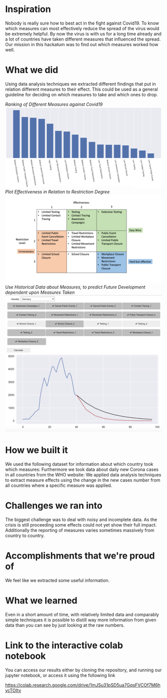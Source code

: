 # Inspiration
Nobody is really sure how to best act in the fight against Covid19. To know which measures can most effectively reduce the spread of the virus would be extremely helpful. By now the virus is with us for a long time already and a lot of countries have taken different measures that influenced the spread. Our mission in this hackatum was to find out which measures worked how well.

# What we did
Using data analysis techniques we extracted different findings that put in relation different measures to their effect. This could be used as a general guideline for deciding on which measures to take and which ones to drop.

*Ranking of Different Measures against Covid19*
![Test](generated_data/measure_ranking.png)
*Plot Effectiveness in Relation to Restriction Degree*
![](generated_data/effect_restriction_diagram.png)
*Use Historical Data about Measures, to predict Future Development dependent upon Measures Taken*
![](generated_data/prediction.png)

# How we built it
We used the following dataset for information about which country took which measures: Furthermore we took data about daily new Corona cases in all countries from the WHO website: We applied data analysis techniques to extract measure effects using the change in the new cases number from all countries where a specific measure was applied.

# Challenges we ran into
The biggest challenge was to deal with noisy and incomplete data. As the crisis is still proceeding some effects could not yet show their full impact. Additionally the reporting of measures varies sometimes massively from country to country.

# Accomplishments that we're proud of
We feel like we extracted some useful information.

# What we learned
Even in a short amount of time, with relatively limited data and comparably simple techniques it is possible to distill way more information from given data than you can see by just looking at the raw numbers.

# Link to the interactive colab notebook 
You can access our results either by cloning the repository, and running our jupyter notebook, or access it using the following link

https://colab.research.google.com/drive/1mJSu31pSD5ua7GqsFVCOf7M6hycTOItv
